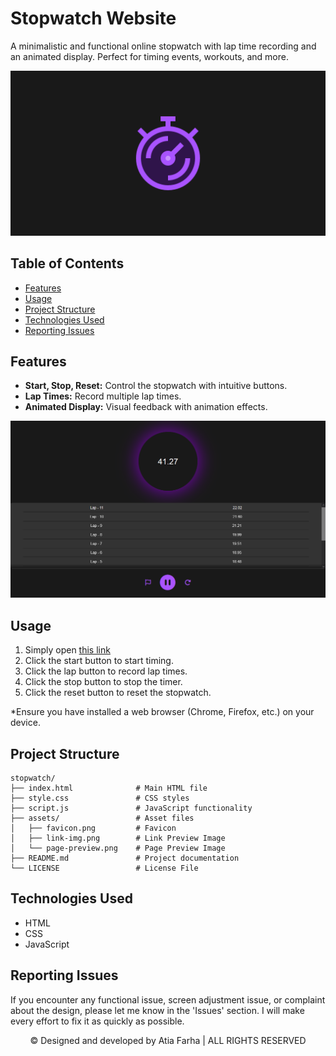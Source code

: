# Stopwatch Website

A minimalistic and functional online stopwatch with lap time recording and an animated display. Perfect for timing events, workouts, and more. 

![Preview](/assets/link-img.png)

## Table of Contents

- [Features](#features)
- [Usage](#usage)
- [Project Structure](#project-structure)
- [Technologies Used](#technologies-used)
- [Reporting Issues](#reporting-issues)

## Features

- **Start, Stop, Reset:** Control the stopwatch with intuitive buttons.
- **Lap Times:** Record multiple lap times.
- **Animated Display:** Visual feedback with animation effects.

![Preview](/assets/page-preview.png)

## Usage

1. Simply open <a href="https://atia-farha.github.io/stopwatch/" target="_blank">this link</a>
2. Click the start button to start timing.
3. Click the lap button to record lap times.
4. Click the stop button to stop the timer.
5. Click the reset button to reset the stopwatch.

*Ensure you have installed a web browser (Chrome, Firefox, etc.) on your device.

## Project Structure

```plaintext
stopwatch/
├── index.html              # Main HTML file
├── style.css               # CSS styles
├── script.js               # JavaScript functionality
├── assets/                 # Asset files
│   ├── favicon.png         # Favicon
│   ├── link-img.png        # Link Preview Image
│   └── page-preview.png    # Page Preview Image
├── README.md               # Project documentation
└── LICENSE                 # License File
```

## Technologies Used

- HTML
- CSS
- JavaScript

## Reporting Issues

If you encounter any functional issue, screen adjustment issue, or complaint about the design, please let me know in the 'Issues' section. I will make every effort to fix it as quickly as possible.


<p align="center">© Designed and developed by Atia Farha | ALL RIGHTS RESERVED</p>
